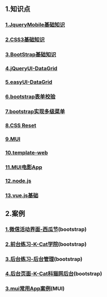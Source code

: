 ## 1.知识点  

### [1.JqueryMobile基础知识](doc/jqueryBasics.md)  
### [2.CSS3基础知识](doc/CSS3.md)  
### [3.BootStrap基础知识](doc/bootstrap.md)   

### [4.jQueryUI-DataGrid](doc/jqueryUI_dataGrid.md)  

### [5.easyUI-DataGrid](doc/easyUI_dataGrid.md)   

### [6.bootstrap表单校验](doc/bootstrapValidator.md)        

### [7.bootstrap实现多级菜单](doc/mulMenu.md)  

### [8.CSS Reset](doc/CSS_Reset.md)  

### [9.MUI](doc/MUI.md)    

### [10.template-web](doc/template-web.md)     

### [11.MUI电影App](doc/muiMovice.md)  

### [12.node.js](doc/nodeJs.md)   

### [13.vue.js基础](doc/vue/vueBaes.md)

## 2.案例  

### [1.微信活动界面-西瓜节](doc/WeChat_Watermelon.md)(bootstrap)  
### [2.前台练习-K-Cat学院](doc/maizi.md)(bootstrap)  
### [3.后台练习-后台管理](doc/maizi2.md)(bootstrap)    

### [4.后台页面-K-Cat科猫网后台](doc/k-cat_back.md)(bootstrap)   

### [3.mui常用App案例](doc/appFirst.md)(MUI)  

###    

####  

